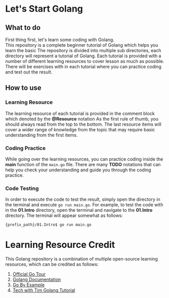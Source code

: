 # Let's Start Golang


## What to do
First thing first, let's learn some coding with Golang. \
This repository is a complete beginner tutorial of Golang which helps you learn the basic 
The repository is divided into multiple sub directories, each directory will represent a tutorial of Golang.
Each tutorial is provided with a number of different learning resources to cover lesson as much as possible.
There will be exercises with in each tutorial where you can practice coding and test out the result. 

## How to use
### Learning Resource
The learning resource of each tutorial is provided in the comment block which denoted by the **@Resource** notation
As the first rule of thumb, you should always read from the top to the bottom. The last resource items will cover a wider 
range of knowledge from the topic that may require basic understanding from the first items.

### Coding Practice
While going over the learning resources, you can practice coding inside the **main** function of the `main.go` file.
There are many **TODO** notations that can help you check your understanding and guide you through the coding practice.

### Code Testing
In order to execute the code to test the result, simply open the directory in the terminal and execute `go run main.go`.
For example, to test the code with in the **01.Intro** directory, open the terminal and navigate to the **01.Intro** directory.
The terminal will appear somewhat as follows:
```
{prefix_path}/01.Intro$ go run main.go
```


# Learning Resource Credit
This Golang repository is a combination of multiple open-source learning resources, which can be credited as follows:
1. [Official Go Tour](https://go.dev/tour)
2. [Golang Documentation](https://go.dev/doc)
3. [Go By Example](https://gobyexample.com)
4. [Tech with Tim Golang Tutorial](https://www.youtube.com/watch?v=75lJDVT1h0s&list=PLzMcBGfZo4-mtY_SE3HuzQJzuj4VlUG0q)

